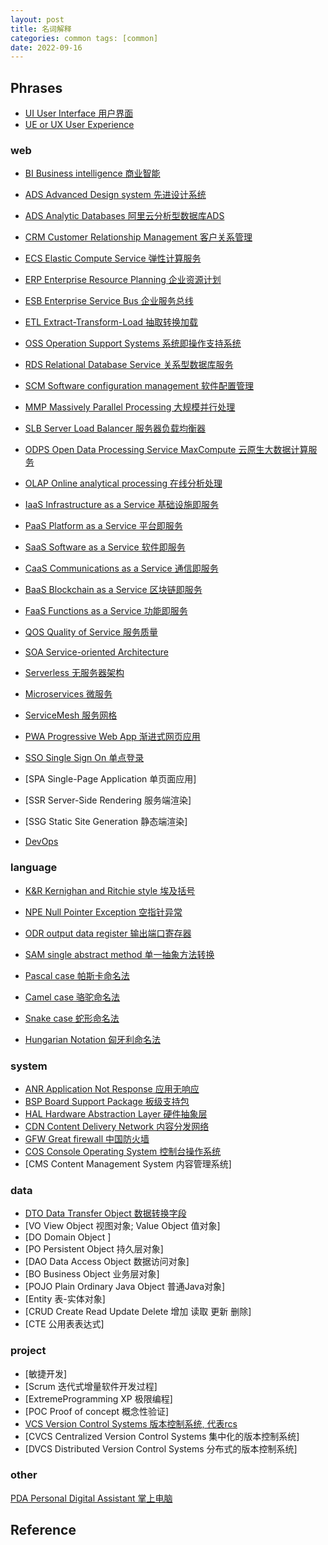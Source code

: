 ```yaml
---
layout: post
title: 名词解释
categories: common tags: [common]
date: 2022-09-16
---
```

## Phrases

* [UI User Interface 用户界面]()
* [UE or UX User Experience]()

### web

* [BI Business intelligence 商业智能](https://en.wikipedia.org/wiki/Business_intelligence)  
 
* [ADS Advanced Design system 先进设计系统](https://baike.baidu.com/item/ADS/10365564?fr=aladdin)  
* [ADS Analytic Databases 阿里云分析型数据库ADS](http://www.meiyingqishi.cn/daijinquan/156.html)  
* [CRM Customer Relationship Management 客户关系管理](https://baike.baidu.com/item/%E5%AE%A2%E6%88%B7%E5%85%B3%E7%B3%BB%E7%AE%A1%E7%90%86/254554?fromtitle=CRM&fromid=165070&fromModule=lemma_search-box)  
* [ECS Elastic Compute Service 弹性计算服务](https://help.aliyun.com/document_detail/25367.html)  
* [ERP Enterprise Resource Planning 企业资源计划](https://baike.baidu.com/item/%E4%BC%81%E4%B8%9A%E8%B5%84%E6%BA%90%E8%AE%A1%E5%88%92/25984?fromModule=lemma_search-box&fromtitle=ERP&fromid=22997)  
* [ESB Enterprise Service Bus 企业服务总线](https://baike.baidu.com/item/%E4%BC%81%E4%B8%9A%E6%9C%8D%E5%8A%A1%E6%80%BB%E7%BA%BF/8790284?fromtitle=ESB&fromid=8742700&fr=aladdi)  
* [ETL Extract-Transform-Load 抽取转换加载](https://baike.baidu.com/item/ETL/1251949?fromModule=lemma_search-box)  
* [OSS Operation Support Systems 系统即操作支持系统](https://baike.baidu.com/item/OSS/3505559?fromModule=lemma_search-box)  
* [RDS Relational Database Service 关系型数据库服务](https://baike.baidu.com/item/rds/1236881?fr=aladdin)  
* [SCM Software configuration management 软件配置管理](https://baike.baidu.com/item/scm/2039966?fr=aladdin)  
* [MMP Massively Parallel Processing 大规模并行处理](https://www.factioninc.com/blog/it-challenges/massively-parallel-processing/)  
* [SLB Server Load Balancer 服务器负载均衡器](https://baike.baidu.com/item/%E8%B4%9F%E8%BD%BD%E5%9D%87%E8%A1%A1/932451?fr=aladdin)
 
* [ODPS Open Data Processing Service MaxCompute 云原生大数据计算服务](https://help.aliyun.com/product/27797.html)  
* [OLAP Online analytical processing 在线分析处理](https://en.wikipedia.org/wiki/Online_analytical_processing)  
 
* [IaaS Infrastructure as a Service 基础设施即服务](https://baike.baidu.com/item/IaaS/5863121?fr=aladdin)  
* [PaaS Platform as a Service 平台即服务](https://baike.baidu.com/item/PaaS?fromModule=lemma_search-box)  
* [SaaS Software as a Service 软件即服务](https://baike.baidu.com/item/SaaS/6703273?fr=aladdin)  
* [CaaS Communications as a Service 通信即服务](https://baike.baidu.com/item/%E9%80%9A%E4%BF%A1%E5%8D%B3%E6%9C%8D%E5%8A%A1/7430638?fromtitle=caas&fromid=8850108&fr=aladdin)
* [BaaS Blockchain as a Service 区块链即服务](https://baike.baidu.com/item/BaaS?fromModule=lemma_search-box)
* [FaaS Functions as a Service 功能即服务](https://cloud.it168.com/a2022/0428/6662/000006662836.shtml)
* [QOS Quality of Service 服务质量](https://baike.baidu.com/item/qos?fromModule=lemma_search-box)
* [SOA Service-oriented Architecture](https://www.zhihu.com/topic/19583831/intro)
* [Serverless 无服务器架构](https://blog.csdn.net/weixin_43705953/article/details/121288522)
* [Microservices 微服务](https://baike.baidu.com/item/%E5%BE%AE%E6%9C%8D%E5%8A%A1/18758759?fr=aladdin)
* [ServiceMesh 服务网格](https://zhuanlan.zhihu.com/p/61901608)

* [PWA Progressive Web App 渐进式网页应用](https://baike.baidu.com/item/PWA/22378897?fr=aladdin)
* [SSO Single Sign On 单点登录](https://baike.baidu.com/item/SSO/3451380?fromModule=lemma_search-box)
* [SPA Single-Page Application 单页面应用]
* [SSR Server-Side Rendering 服务端渲染]
* [SSG Static Site Generation 静态端渲染]

* [DevOps](https://baike.baidu.com/item/DevOps/2613029?fr=aladdin)


### language

* [K&R Kernighan and Ritchie style 埃及括号](https://google.github.io/styleguide/javaguide.html#s4.1.2-blocks-k-r-style)  
* [NPE Null Pointer Exception 空指针异常](https://baike.baidu.com/item/NPE/2807869?fr=aladdin)  
* [ODR output data register 输出端口寄存器](https://baike.baidu.com/item/ODR/18896761?fr=aladdin)  
* [SAM single abstract method 单一抽象方法转换](https://kotlinlang.org/docs/java-interop.html#sam-conversions)  
 
* [Pascal case 帕斯卡命名法]()  
* [Camel case 骆驼命名法](https://en.wikipedia.org/wiki/Camel_case)  
* [Snake case 蛇形命名法]()  
* [Hungarian Notation 匈牙利命名法](https://en.wikipedia.org/wiki/Hungarian_notation)  

### system

* [ANR Application Not Response 应用无响应](https://www.baidu.com/link?url=g-ym6GUelzH7uBlSeRsXM2irSRxNwroZMTyr9bWtANOFUjeJ5ffGfi8wKB1KVOJplb9Zhg9n2CWHjz14swTEbq&wd=&eqid=dd116fec0000e0a500000006632add6b)  
* [BSP Board Support Package 板级支持包](https://baike.baidu.com/item/%E6%9D%BF%E7%BA%A7%E6%94%AF%E6%8C%81%E5%8C%85/4279583?fromtitle=bsp&fromid=4668372&fr=aladdin)  
* [HAL Hardware Abstraction Layer 硬件抽象层](https://baike.baidu.com/item/%E7%A1%AC%E4%BB%B6%E6%8A%BD%E8%B1%A1%E5%B1%82/9084603?fromtitle=HAL&fromid=9201&fr=aladdin)    
* [CDN Content Delivery Network 内容分发网络](https://baike.baidu.com/item/CDN%E6%8A%80%E6%9C%AF/2277971?fr=aladdin)
* [GFW Great firewall 中国防火墙](https://blog.mczyx.online/%E4%BB%8E-gfw-%E5%8E%9F%E7%90%86%E5%88%B0%E7%BF%BB%E5%A2%99%E5%8E%9F%E7%90%86%E5%92%8C%E5%8D%8F%E8%AE%AE/)
* [COS Console Operating System 控制台操作系统](https://www.abbreviationfinder.org/cn/acronyms/cos_console-operating-system.html)
* [CMS Content Management System 内容管理系统]

### data

* [DTO Data Transfer Object 数据转换字段](https://auth0.com/blog/automatically-mapping-dto-to-entity-on-spring-boot-apis/)
* [VO View Object 视图对象; Value Object 值对象]
* [DO Domain Object ]
* [PO Persistent Object 持久层对象]
* [DAO Data Access Object 数据访问对象]
* [BO Business Object 业务层对象]
* [POJO Plain Ordinary Java Object 普通Java对象]
* [Entity 表-实体对象]
* [CRUD Create Read Update Delete 增加 读取 更新 删除]
* [CTE 公用表表达式]

### project

* [敏捷开发]
* [Scrum 迭代式增量软件开发过程]
* [ExtremeProgramming XP 极限编程]
* [POC Proof of concept 概念性验证]
* [VCS Version Control Systems 版本控制系统, 代表rcs](https://en.wikipedia.org/wiki/Version_control)
* [CVCS Centralized Version Control Systems 集中化的版本控制系统]
* [DVCS Distributed Version Control Systems 分布式的版本控制系统]

### other

[PDA Personal Digital Assistant 掌上电脑](https://baike.baidu.com/item/%E6%8E%8C%E4%B8%8A%E7%94%B5%E8%84%91/576782?fromtitle=pda&fromid=111022&fr=aladdin)  



## Reference
